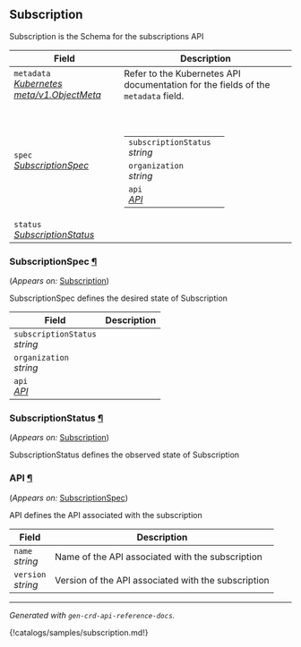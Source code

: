 
## Subscription

<p>
<p>Subscription is the Schema for the subscriptions API</p>
</p>
<table>
    <thead>
        <tr>
            <th>Field</th>
            <th>Description</th>
        </tr>
    </thead>
    <tbody>
        <tr>
            <td>
                <code>metadata</code></br>
                <em>
                    <a href="https://kubernetes.io/docs/reference/generated/kubernetes-api/v1.23/#objectmeta-v1-meta">
                        Kubernetes meta/v1.ObjectMeta
                    </a>
                </em>
            </td>
            <td>
                Refer to the Kubernetes API documentation for the fields of the
                <code>metadata</code> field.
            </td>
        </tr>
        <tr>
            <td>
                <code>spec</code></br>
                <em>
                    <a href="#dp.wso2.com/v1alpha2.SubscriptionSpec">
                        SubscriptionSpec
                    </a>
                </em>
            </td>
            <td>
                <br />
                <br />
                <table>
                    <tr>
                        <td>
                            <code>subscriptionStatus</code></br>
                            <em>
                                string
                            </em>
                        </td>
                        <td>
                        </td>
                    </tr>
                    <tr>
                        <td>
                            <code>organization</code></br>
                            <em>
                                string
                            </em>
                        </td>
                        <td>
                        </td>
                    </tr>
                    <tr>
                        <td>
                            <code>api</code></br>
                            <em>
                                <a href="#dp.wso2.com/v1alpha2.API">
                                    API
                                </a>
                            </em>
                        </td>
                        <td>
                        </td>
                    </tr>
                </table>
            </td>
        </tr>
        <tr>
            <td>
                <code>status</code></br>
                <em>
                    <a href="#dp.wso2.com/v1alpha2.SubscriptionStatus">
                        SubscriptionStatus
                    </a>
                </em>
            </td>
            <td>
            </td>
        </tr>
    </tbody>
</table>
<h3 id="dp.wso2.com/v1alpha2.SubscriptionSpec">SubscriptionSpec
    <a class="headerlink" href="#dp.wso2.com%2fv1alpha2.SubscriptionSpec" title="Permanent link">¶</a>
</h3>
<p>
    (<em>Appears on:</em>
    <a href="#dp.wso2.com/v1alpha2.Subscription">Subscription</a>)
</p>
<p>
<p>SubscriptionSpec defines the desired state of Subscription</p>
</p>
<table>
    <thead>
        <tr>
            <th>Field</th>
            <th>Description</th>
        </tr>
    </thead>
    <tbody>
        <tr>
            <td>
                <code>subscriptionStatus</code></br>
                <em>
                    string
                </em>
            </td>
            <td>
            </td>
        </tr>
        <tr>
            <td>
                <code>organization</code></br>
                <em>
                    string
                </em>
            </td>
            <td>
            </td>
        </tr>
        <tr>
            <td>
                <code>api</code></br>
                <em>
                    <a href="#dp.wso2.com/v1alpha2.API">
                        API
                    </a>
                </em>
            </td>
            <td>
            </td>
        </tr>
    </tbody>
</table>
<h3 id="dp.wso2.com/v1alpha2.SubscriptionStatus">SubscriptionStatus
    <a class="headerlink" href="#dp.wso2.com%2fv1alpha2.SubscriptionStatus" title="Permanent link">¶</a>
</h3>
<p>
    (<em>Appears on:</em>
    <a href="#dp.wso2.com/v1alpha2.Subscription">Subscription</a>)
</p>
<p>
<p>SubscriptionStatus defines the observed state of Subscription</p>
</p>

<h3 id="dp.wso2.com/v1alpha2.API">API
    <a class="headerlink" href="#dp.wso2.com%2fv1alpha2.API" title="Permanent link">¶</a>
</h3>
<p>
    (<em>Appears on:</em>
    <a href="#dp.wso2.com/v1alpha2.SubscriptionSpec">SubscriptionSpec</a>)
</p>
<p>
<p>API defines the API associated with the subscription</p>
</p>
<table>
    <thead>
        <tr>
            <th>Field</th>
            <th>Description</th>
        </tr>
    </thead>
    <tbody>
        <tr>
            <td>
                <code>name</code></br>
                <em>
                    string
                </em>
            </td>
            <td>
            Name of the API associated with the subscription
            </td>
        </tr>
        <tr>
            <td>
                <code>version</code></br>
                <em>
                    string
                </em>
            </td>
            <td>
            Version of the API associated with the subscription
            </td>
        </tr>
    </tbody>
</table>

<hr />
<p><em>
    Generated with <code>gen-crd-api-reference-docs</code>.
</em></p>

{!catalogs/samples/subscription.md!}
